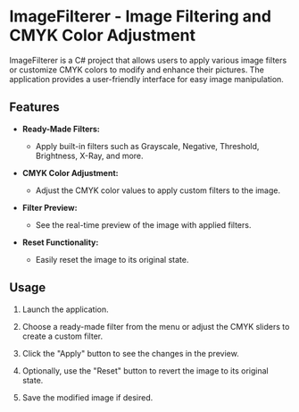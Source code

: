 # ImageFilterer - Image Filtering and CMYK Color Adjustment

ImageFilterer is a C# project that allows users to apply various image filters or customize CMYK colors to modify and enhance their pictures. The application provides a user-friendly interface for easy image manipulation.

## Features

- **Ready-Made Filters:**
  - Apply built-in filters such as Grayscale, Negative, Threshold, Brightness, X-Ray, and more.

- **CMYK Color Adjustment:**
  - Adjust the CMYK color values to apply custom filters to the image.

- **Filter Preview:**
  - See the real-time preview of the image with applied filters.

- **Reset Functionality:**
  - Easily reset the image to its original state.

## Usage

1. Launch the application.

2. Choose a ready-made filter from the menu or adjust the CMYK sliders to create a custom filter.

3. Click the "Apply" button to see the changes in the preview.

4. Optionally, use the "Reset" button to revert the image to its original state.

5. Save the modified image if desired.
